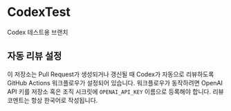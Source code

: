 # CodexTest
Codex 테스트용 브랜치

## 자동 리뷰 설정

이 저장소는 Pull Request가 생성되거나 갱신될 때 Codex가 자동으로 리뷰하도록 GitHub Actions 워크플로우가 설정되어 있습니다. 워크플로우가 동작하려면 OpenAI API 키를 저장소 혹은 조직 시크릿에 `OPENAI_API_KEY` 이름으로 등록해야 합니다. 리뷰 코멘트는 항상 한국어로 작성됩니다.
